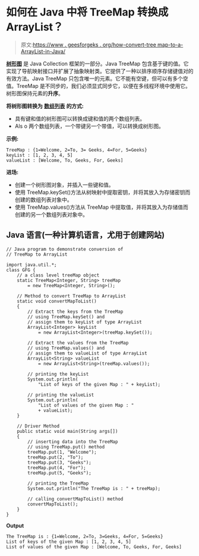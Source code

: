 # 如何在 Java 中将 TreeMap 转换成 ArrayList？

> 原文:[https://www . geesforgeks . org/how-convert-tree map-to-a-ArrayList-in-Java/](https://www.geeksforgeeks.org/how-to-convert-treemap-to-an-arraylist-in-java/)

[**树形图**](https://www.geeksforgeeks.org/treemap-in-java/) 是 Java Collection 框架的一部分。Java TreeMap 包含基于键的值。它实现了导航映射接口并扩展了抽象映射类。它提供了一种以排序顺序存储键值对的有效方法。Java TreeMap 只包含唯一的元素。它不能有空键，但可以有多个空值。TreeMap 是不同步的，我们必须显式同步它，以便在多线程环境中使用它。树形图保持元素的**升序**。

**将树形图转换为** [**数组列表**](https://www.geeksforgeeks.org/arraylist-in-java/) **的方式:**

*   具有键和值的树形图可以转换成键和值的两个数组列表。
*   Als o 两个数组列表，一个带键另一个带值，可以转换成树形图。

**示例:**

```
TreeMap : {1=Welcome, 2=To, 3= Geeks, 4=For, 5=Geeks}
keyList : [1, 2, 3, 4, 5]
valueList : [Welcome, To, Geeks, For, Geeks]
```

**进场:**

*   创建一个树形图对象，并插入一些键和值。
*   使用 TreeMap.keySet()方法从树映射中提取密钥，并将其放入为存储密钥而创建的数组列表对象中。
*   使用 TreeMap.values()方法从 TreeMap 中提取值，并将其放入为存储值而创建的另一个数组列表对象中。

## Java 语言(一种计算机语言，尤用于创建网站)

```
// Java program to demonstrate conversion of
// TreeMap to ArrayList

import java.util.*;
class GFG {
    // a class level treeMap object
    static TreeMap<Integer, String> treeMap
        = new TreeMap<Integer, String>();

    // Method to convert TreeMap to ArrayList
    static void convertMapToList()
    {
        // Extract the keys from the TreeMap
        // using TreeMap.keySet() and
        // assign them to keyList of type ArrayList
        ArrayList<Integer> keyList
            = new ArrayList<Integer>(treeMap.keySet());

        // Extract the values from the TreeMap
        // using TreeMap.values() and
        // assign them to valueList of type ArrayList
        ArrayList<String> valueList
            = new ArrayList<String>(treeMap.values());

        // printing the keyList
        System.out.println(
            "List of keys of the given Map : " + keyList);

        // printing the valueList
        System.out.println(
            "List of values of the given Map : "
            + valueList);
    }

    // Driver Method
    public static void main(String args[])
    {
        // inserting data into the TreeMap
        // using TreeMap.put() method
        treeMap.put(1, "Welcome");
        treeMap.put(2, "To");
        treeMap.put(3, "Geeks");
        treeMap.put(4, "For");
        treeMap.put(5, "Geeks");

        // printing the TreeMap
        System.out.println("The TreeMap is : " + treeMap);

        // calling convertMapToList() method
        convertMapToList();
    }
}
```

**Output**

```
The TreeMap is : {1=Welcome, 2=To, 3=Geeks, 4=For, 5=Geeks}
List of keys of the given Map : [1, 2, 3, 4, 5]
List of values of the given Map : [Welcome, To, Geeks, For, Geeks]
```